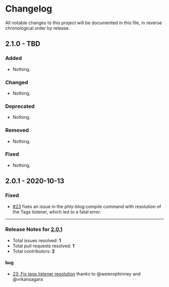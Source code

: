 # Changelog

All notable changes to this project will be documented in this file, in reverse chronological order by release.

## 2.1.0 - TBD

### Added

- Nothing.

### Changed

- Nothing.

### Deprecated

- Nothing.

### Removed

- Nothing.

### Fixed

- Nothing.

## 2.0.1 - 2020-10-13

### Fixed

- [#23](https://github.com/phly/PhlyBlog/pull/23) fixes an issue in the phly-blog:compile command with resolution of the Tags listener, which led to a fatal error.

-----

### Release Notes for [2.0.1](https://github.com/phly/PhlyBlog/milestone/2)

- Total issues resolved: **1**
- Total pull requests resolved: **1**
- Total contributors: **2**

#### bug

 - [23: Fix tags listener resolution](https://github.com/phly/PhlyBlog/pull/23) thanks to @weierophinney and @vrkansagara

